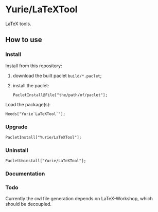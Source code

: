 # Yurie/LaTeXTool

LaTeX tools.

## How to use

### Install

Install from this repository:

1. download the built paclet `build/*.paclet`;

2. install the paclet:

    ``` 
    PacletInstall@File["the/path/of/paclet"];
    ```

Load the package(s):

``` 
Needs["Yurie`LaTeXTool`"];
```

### Upgrade

```
PacletInstall["Yurie/LaTeXTool"];
```

### Uninstall

```
PacletUninstall["Yurie/LaTeXTool"];
```

### Documentation

### Todo

Currently the cwl file generation depends on LaTeX-Workshop, which should be decoupled.